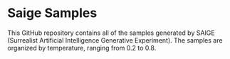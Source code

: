 # Saige Samples

This GitHub repository contains all of the samples generated by SAIGE (Surrealist Artificial Intelligence Generative Experiment). The samples are organized by temperature, ranging from 0.2 to 0.8. 
